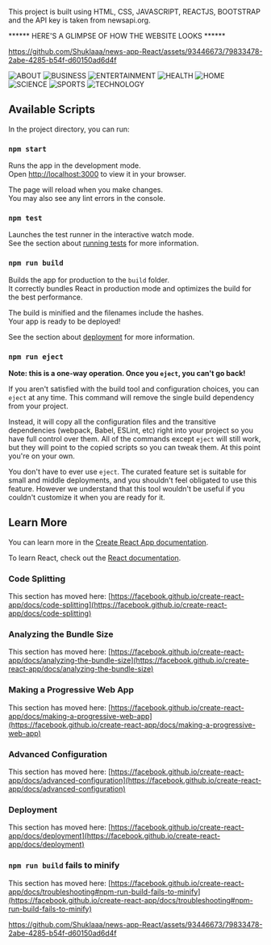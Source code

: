 This project is built using HTML, CSS, JAVASCRIPT, REACTJS, BOOTSTRAP and the API key is taken from newsapi.org.

****** HERE'S A GLIMPSE OF HOW THE WEBSITE LOOKS ******

https://github.com/Shuklaaa/news-app-React/assets/93446673/79833478-2abe-4285-b54f-d60150ad6d4f

![ABOUT](https://github.com/Shuklaaa/news-app-React/assets/93446673/71eb76b0-f083-46ea-aa0b-00f84477f850)
![BUSINESS](https://github.com/Shuklaaa/news-app-React/assets/93446673/b57f158b-082c-483f-8b3e-3d60ffac855a)
![ENTERTAINMENT](https://github.com/Shuklaaa/news-app-React/assets/93446673/064d4e8a-2a96-4959-90ea-7debb5ee4426)
![HEALTH](https://github.com/Shuklaaa/news-app-React/assets/93446673/b86a4500-99e2-4ecf-baa5-5b7b84160920)
![HOME](https://github.com/Shuklaaa/news-app-React/assets/93446673/5cbd6bd0-34a1-4679-9fac-272ee2977210)
![SCIENCE](https://github.com/Shuklaaa/news-app-React/assets/93446673/79af56f2-b546-49fd-8359-37618a9db869)
![SPORTS](https://github.com/Shuklaaa/news-app-React/assets/93446673/a5ce4f57-9ecc-447c-bd44-d077b2c0a42c)
![TECHNOLOGY](https://github.com/Shuklaaa/news-app-React/assets/93446673/12e219f0-4bac-41cc-a73e-f773dadbb4f1)




## Available Scripts

In the project directory, you can run:

### `npm start`

Runs the app in the development mode.\
Open [http://localhost:3000](http://localhost:3000) to view it in your browser.

The page will reload when you make changes.\
You may also see any lint errors in the console.

### `npm test`

Launches the test runner in the interactive watch mode.\
See the section about [running tests](https://facebook.github.io/create-react-app/docs/running-tests) for more information.

### `npm run build`

Builds the app for production to the `build` folder.\
It correctly bundles React in production mode and optimizes the build for the best performance.

The build is minified and the filenames include the hashes.\
Your app is ready to be deployed!

See the section about [deployment](https://facebook.github.io/create-react-app/docs/deployment) for more information.

### `npm run eject`

**Note: this is a one-way operation. Once you `eject`, you can't go back!**

If you aren't satisfied with the build tool and configuration choices, you can `eject` at any time. This command will remove the single build dependency from your project.

Instead, it will copy all the configuration files and the transitive dependencies (webpack, Babel, ESLint, etc) right into your project so you have full control over them. All of the commands except `eject` will still work, but they will point to the copied scripts so you can tweak them. At this point you're on your own.

You don't have to ever use `eject`. The curated feature set is suitable for small and middle deployments, and you shouldn't feel obligated to use this feature. However we understand that this tool wouldn't be useful if you couldn't customize it when you are ready for it.

## Learn More

You can learn more in the [Create React App documentation](https://facebook.github.io/create-react-app/docs/getting-started).

To learn React, check out the [React documentation](https://reactjs.org/).

### Code Splitting

This section has moved here: [https://facebook.github.io/create-react-app/docs/code-splitting](https://facebook.github.io/create-react-app/docs/code-splitting)

### Analyzing the Bundle Size

This section has moved here: [https://facebook.github.io/create-react-app/docs/analyzing-the-bundle-size](https://facebook.github.io/create-react-app/docs/analyzing-the-bundle-size)

### Making a Progressive Web App

This section has moved here: [https://facebook.github.io/create-react-app/docs/making-a-progressive-web-app](https://facebook.github.io/create-react-app/docs/making-a-progressive-web-app)

### Advanced Configuration

This section has moved here: [https://facebook.github.io/create-react-app/docs/advanced-configuration](https://facebook.github.io/create-react-app/docs/advanced-configuration)

### Deployment

This section has moved here: [https://facebook.github.io/create-react-app/docs/deployment](https://facebook.github.io/create-react-app/docs/deployment)

### `npm run build` fails to minify

This section has moved here: [https://facebook.github.io/create-react-app/docs/troubleshooting#npm-run-build-fails-to-minify](https://facebook.github.io/create-react-app/docs/troubleshooting#npm-run-build-fails-to-minify)


https://github.com/Shuklaaa/news-app-React/assets/93446673/79833478-2abe-4285-b54f-d60150ad6d4f

